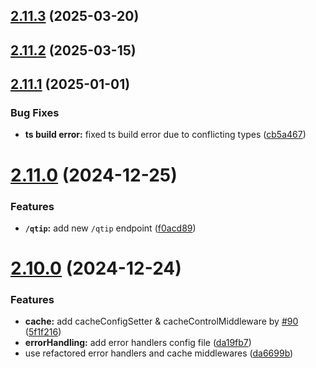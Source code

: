 ## [2.11.3](https://github.com/ghoshRitesh12/aniwatch-api/compare/v2.11.2...v2.11.3) (2025-03-20)



## [2.11.2](https://github.com/ghoshRitesh12/aniwatch-api/compare/v2.11.1...v2.11.2) (2025-03-15)



## [2.11.1](https://github.com/ghoshRitesh12/aniwatch-api/compare/v2.11.0...v2.11.1) (2025-01-01)


### Bug Fixes

* **ts build error:** fixed ts build error due to conflicting types ([cb5a467](https://github.com/ghoshRitesh12/aniwatch-api/commit/cb5a4672a8c3b0729bbb4522a3af252f7b336b97))



# [2.11.0](https://github.com/ghoshRitesh12/aniwatch-api/compare/v2.10.0...v2.11.0) (2024-12-25)


### Features

* **`/qtip`:** add new `/qtip` endpoint ([f0acd89](https://github.com/ghoshRitesh12/aniwatch-api/commit/f0acd89d87e5e62c12e20a95225ca9261fefe411))



# [2.10.0](https://github.com/ghoshRitesh12/aniwatch-api/compare/v2.9.0...v2.10.0) (2024-12-24)


### Features

* **cache:** add cacheConfigSetter & cacheControlMiddleware by [#90](https://github.com/ghoshRitesh12/aniwatch-api/issues/90) ([5f1f216](https://github.com/ghoshRitesh12/aniwatch-api/commit/5f1f2167dfe2b99f53743e59c8354a6f8e886566))
* **errorHandling:** add error handlers config file ([da19fb7](https://github.com/ghoshRitesh12/aniwatch-api/commit/da19fb7e869c7a9f4007b8bf1439c08e5fe684f7))
* use refactored error handlers and cache middlewares ([da6699b](https://github.com/ghoshRitesh12/aniwatch-api/commit/da6699ba224451e0d1a1d2cac569d314ea9c29b3))



